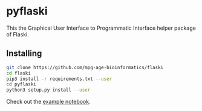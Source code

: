 # pyflaski

This the Graphical User Interface to Programmatic Interface helper package of Flaski.

## Installing 

```bash
git clone https://github.com/mpg-age-bioinformatics/flaski
cd flaski
pip3 install -r requirements.txt --user
cd pyflaski
python3 setup.py install --user
```

Check out the [example notebook](example.ipynb).

